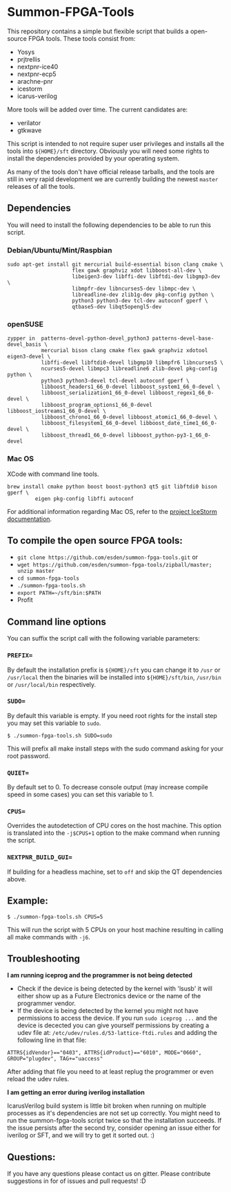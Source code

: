 # Summon-FPGA-Tools

This repository contains a simple but flexible script that builds a open-source
FPGA tools. These tools consist from:

* Yosys
* prjtrellis
* nextpnr-ice40
* nextpnr-ecp5
* arachne-pnr
* icestorm
* icarus-verilog

More tools will be added over time. The current candidates are:

* verilator
* gtkwave

This script is intended to not require super user privileges and installs all
the tools into `${HOME}/sft` directory. Obviously you will need some rights to
install the dependencies provided by your operating system.

As many of the tools don't have official release tarballs, and the tools are
still in very rapid development we are currently building the newest `master`
releases of all the tools.

## Dependencies

You will need to install the following dependencies to be able to run this
script.

### Debian/Ubuntu/Mint/Raspbian

```
sudo apt-get install git mercurial build-essential bison clang cmake \
                     flex gawk graphviz xdot libboost-all-dev \
                     libeigen3-dev libffi-dev libftdi-dev libgmp3-dev \
                     libmpfr-dev libncurses5-dev libmpc-dev \
                     libreadline-dev zlib1g-dev pkg-config python \
                     python3 python3-dev tcl-dev autoconf gperf \
                     qtbase5-dev libqt5opengl5-dev
```

### openSUSE

```
zypper in  patterns-devel-python-devel_python3 patterns-devel-base-devel_basis \
           mercurial bison clang cmake flex gawk graphviz xdotool eigen3-devel \
           libffi-devel libftdi0-devel libgmp10 libmpfr6 libncurses5 \
           ncurses5-devel libmpc3 libreadline6 zlib-devel pkg-config python \
           python3 python3-devel tcl-devel autoconf gperf \
           libboost_headers1_66_0-devel libboost_system1_66_0-devel \
           libboost_serialization1_66_0-devel libboost_regex1_66_0-devel \
           libboost_program_options1_66_0-devel libboost_iostreams1_66_0-devel \
           libboost_chrono1_66_0-devel libboost_atomic1_66_0-devel \
           libboost_filesystem1_66_0-devel libboost_date_time1_66_0-devel \
           libboost_thread1_66_0-devel libboost_python-py3-1_66_0-devel
```

### Mac OS

XCode with command line tools.

```
brew install cmake python boost boost-python3 qt5 git libftdi0 bison gperf \
	     eigen pkg-config libffi autoconf
```

For additional information regarding Mac OS, refer to the [project IceStorm
documentation](http://www.clifford.at/icestorm/notes_osx.html).

## To compile the open source FPGA tools:

* `git clone https://github.com/esden/summon-fpga-tools.git`
 or
* `wget https://github.com/esden/summon-fpga-tools/zipball/master; unzip master`
* `cd summon-fpga-tools`
* `./summon-fpga-tools.sh`
* `export PATH=~/sft/bin:$PATH`
* Profit

## Command line options

You can suffix the script call with the following variable parameters:

### `PREFIX=`

By default the installation prefix is `${HOME}/sft` you can change it to `/usr`
or `/usr/local` then the binaries will be installed into `${HOME}/sft/bin`,
`/usr/bin` or `/usr/local/bin` respectively.

### `SUDO=`

By default this variable is empty. If you need root rights for the install
step you may set this variable to `sudo`.

```
$ ./summon-fpga-tools.sh SUDO=sudo
```

This will prefix all make install steps with the sudo command asking for
your root password.

### `QUIET=`

By default set to 0. To decrease console output (may increase compile speed
in some cases) you can set this variable to 1.

### `CPUS=`

Overrides the autodetection of CPU cores on the host machine. This option
is translated into the `-j$CPUS+1` option to the make command when running
the script.

### `NEXTPNR_BUILD_GUI=`

If building for a headless machine, set to `off` and skip the QT dependencies
above.

## Example:

```
$ ./summon-fpga-tools.sh CPUS=5
```

This will run the script with 5 CPUs on your host machine resulting in calling
all make commands with `-j6`.

## Troubleshooting

**I am running iceprog and the programmer is not being detected**

* Check if the device is being detected by the kernel with 'lsusb' it will
  either show up as a Future Electronics device or the name of the programmer
  vendor.
* If the device is being detected by the kernel you might not have permissions
  to access the device. If you run `sudo iceprog ...` and the device is
  decected you can give yourself permissions by creating a udev file at:
  `/etc/udev/rules.d/53-lattice-ftdi.rules` and adding the following line in
  that file:
```
ATTRS{idVendor}=="0403", ATTRS{idProduct}=="6010", MODE="0660", GROUP="plugdev", TAG+="uaccess"
```
After adding that file you need to at least replug the programmer or even
reload the udev rules.

**I am getting an error during iverilog installation**

IcarusVerilog build system is little bit broken when running on multiple
processes as it's dependencies are not set up correctly. You might need to run
the summon-fpga-tools script twice so that the installation succeeds. If the
issue persists after the second try, consider opening an issue either for
iverilog or SFT, and we will try to get it sorted out. :)

## Questions:

If you have any questions please contact us on gitter. Please contribute
suggestions in for of issues and pull requests! :D
